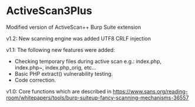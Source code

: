 # ActiveScan3Plus
Modified version of ActiveScan++ Burp Suite extension

v1.2:
New scanning engine was added UTF8 CRLF injection

v1.1:
The following new features were added:
 - Checking temporary files during  active scan e.g.: index.php, index.php~, index.php_orig, etc...
 - Basic PHP extract() vulnerability testing.
 - Code correction.

v1.0: 
Core functions which are described in https://www.sans.org/reading-room/whitepapers/tools/burp-suiteup-fancy-scanning-mechanisms-36557
